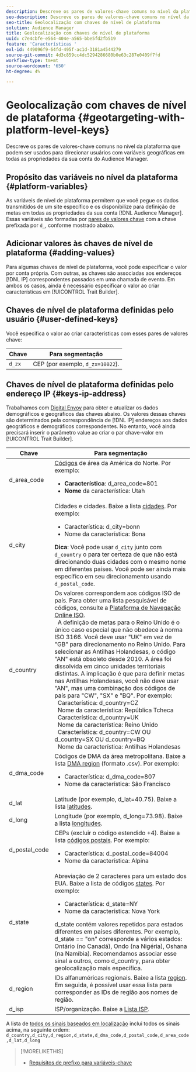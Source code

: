 ```yaml
---
description: Descreve os pares de valores-chave comuns no nível da plataforma que podem ser usados para direcionar usuários com variáveis geográficas em todas as propriedades da sua conta do Audience Manager.
seo-description: Descreve os pares de valores-chave comuns no nível da plataforma que podem ser usados para direcionar usuários com variáveis geográficas em todas as propriedades da sua conta do Audience Manager.
seo-title: Geolocalização com chaves de nível de plataforma
solution: Audience Manager
title: Geolocalização com chaves de nível de plataforma
uuid: c7e4cbfe-e564-404e-a565-bbe5fd2fb519
feature: 'Características '
exl-id: 449096f9-64fd-495f-ac1d-3181a4544279
source-git-commit: 4d3c859cc4dc5294286680b0e63c287e0409f7fd
workflow-type: tm+mt
source-wordcount: '650'
ht-degree: 4%

---
```


# Geolocalização com chaves de nível de plataforma {#geotargeting-with-platform-level-keys}

Descreve os pares de valores-chave comuns no nível da plataforma que podem ser usados para direcionar usuários com variáveis geográficas em todas as propriedades da sua conta do Audience Manager.

<!-- c_tb_platform_vars.xml -->

## Propósito das variáveis no nível da plataforma {#platform-variables}

As variáveis de nível de plataforma permitem que você pegue os dados transmitidos de um site específico e os disponibilize para definição de metas em todas as propriedades da sua conta [!DNL Audience Manager]. Essas variáveis são formadas por [pares de valores chave](../../reference/key-value-pairs-explained.md) com a chave prefixada por `d_`, conforme mostrado abaixo.

## Adicionar valores às chaves de nível de plataforma {#adding-values}

Para algumas chaves de nível de plataforma, você pode especificar o valor por conta própria. Com outras, as chaves são associadas aos endereços [!DNL IP] correspondentes passados em uma chamada de evento. Em ambos os casos, ainda é necessário especificar o valor ao criar características em [!UICONTROL Trait Builder].

## Chaves de nível de plataforma definidas pelo usuário {#user-defined-keys}

Você especifica o valor ao criar características com esses pares de valores chave:

| Chave | Para segmentação |
|---|---|
| `d_zx` | CEP (por exemplo, `d_zx=10022`). |

## Chaves de nível de plataforma definidas pelo endereço IP {#keys-ip-address}

Trabalhamos com [Digital Envoy](https://www.digitalenvoy.com/) para obter e atualizar os dados demográficos e geográficos das chaves abaixo. Os valores dessas chaves são determinados pela correspondência de [!DNL IP] endereços aos dados geográficos e demográficos correspondentes. No entanto, você ainda precisará inserir o parâmetro value ao criar o par chave-valor em [!UICONTROL Trait Builder].

| Chave | Para segmentação |
|--- |--- |
| d_area_code | [Códigos](https://en.wikipedia.org/wiki/List_of_North_American_Numbering_Plan_area_codes) de área da América do Norte.  Por exemplo: <ul><li>**Característica**: d_area_code=801</li><li>**Nome** da característica: Utah</li></ul> |
| d_city | Cidades e cidades. Baixe a lista [cidades](assets/d_city.txt).  Por exemplo: <ul><li>Característica:  d_city=bonn</li><li>Nome da característica: Bona</li></ul> **Dica**: Você pode usar  `d_city` junto com  `d_country` o para ter certeza de que não está direcionando duas cidades com o mesmo nome em diferentes países. Você pode ser ainda mais específico em seu direcionamento usando `d_postal_code`. |
| d_country | Os valores correspondem aos códigos ISO de país. Para obter uma lista pesquisável de códigos, consulte a [Plataforma de Navegação Online ISO](https://www.iso.org/obp/ui/#home). <br>  A definição de metas para o Reino Unido é o único caso especial que não obedece à norma ISO 3166. Você deve usar &quot;UK&quot; em vez de &quot;GB&quot; para direcionamento no Reino Unido.  Para selecionar as Antilhas Holandesas, o código &quot;AN&quot; está obsoleto desde 2010. A área foi dissolvida em cinco unidades territoriais distintas. A implicação é que para definir metas nas Antilhas Holandesas, você não deve usar &quot;AN&quot;, mas uma combinação dos códigos de país para &quot;CW&quot;, &quot;SX&quot; e &quot;BQ&quot;.  Por exemplo:  <br>  Característica:  d_country=CZ <br>  Nome da característica: República Tcheca <br>  Característica:  d_country=UK <br>  Nome da característica: Reino Unido <br>  Característica:  d_country=CW OU d_country=SX OU d_country=BQ <br>  Nome da característica: Antilhas Holandesas |
| d_dma_code | Códigos de DMA da área metropolitana. Baixe a lista [DMA region](assets/DMAregions.csv) (formato .csv).  Por exemplo: <ul><li>Característica:  d_dma_code=807</li><li>Nome da característica: São Francisco</li></ul> |
| d_lat | Latitude (por exemplo, d_lat=40.75). Baixe a lista [latitudes](assets/d_lat.txt). |
| d_long | Longitude (por exemplo, d_long=73.98). Baixe a lista [longitudes](assets/d_long.txt). |
| d_postal_code | CEPs (excluir o código estendido +4). Baixe a lista [códigos postais](assets/d_postal_code.txt).  Por exemplo: <ul><li>Característica:  d_postal_code=84004 </li><li>Nome da característica: Alpina</li></ul> |
| d_state | Abreviação de 2 caracteres para um estado dos EUA. Baixe a lista de códigos [states](assets/d_state.txt).  Por exemplo: <ul><li>Característica:  d_state=NY </li><li>Nome da característica: Nova York</li></ul>d_state contém valores repetidos para estados diferentes em países diferentes. Por exemplo, d_state == &quot;on&quot; corresponde a vários estados: Ontário (no Canadá), Ondo (na Nigéria), Oshana (na Namíbia). Recomendamos associar esse sinal a outros, como d_country, para obter geolocalização mais específica. |
| d_region | IDs alfanuméricas regionais. Baixe a lista [region](assets/Country_RegionCodes_City.csv).  Em seguida, é possível usar essa lista para corresponder as IDs de região aos nomes de região. |
| d_isp | ISP/organização. Baixe a [Lista ISP](assets/d_isp.txt). |

A lista de [todos os sinais baseados em localização](assets/all.txt) inclui todos os sinais acima, na seguinte ordem: `d_country,d_city,d_region,d_state,d_dma_code,d_postal_code,d_area_code,d_lat,d_long`

>[!MORELIKETHIS]
>
>* [Requisitos de prefixo para variáveis-chave](../../features/traits/trait-variable-prefixes.md)

